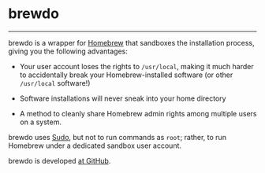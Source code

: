 # brewdo

----

brewdo is a wrapper for [Homebrew](http://brew.sh/) that sandboxes the
installation process, giving you the following advantages:

-   Your user account loses the rights to `/usr/local`, making it much
    harder to accidentally break your Homebrew-installed software (or
    other `/usr/local` software!)

-   Software installations will never sneak into your home directory

-   A method to cleanly share Homebrew admin rights among multiple
    users on a system.

brewdo uses [Sudo](http://www.sudo.ws/), but not to run commands
as `root`; rather, to run Homebrew under a dedicated sandbox user
account.

brewdo is developed [at GitHub](https://github.com/zigg/brewdo).

